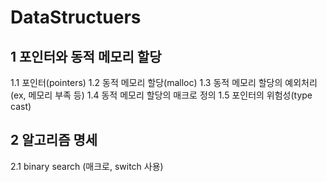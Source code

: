 # DataStructuers

## 1 포인터와 동적 메모리 할당

1.1 포인터(pointers)
1.2 동적 메모리 할당(malloc)
1.3 동적 메모리 할당의 예외처리(ex, 메모리 부족 등)
1.4 동적 메모리 할당의 매크로 정의
1.5 포인터의 위험성(type cast)

## 2 알고리즘 명세

2.1 binary search (매크로, switch 사용)
